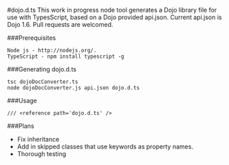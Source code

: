 #dojo.d.ts
This work in progress node tool generates a Dojo library file for use with TypesScript, based on a Dojo provided api.json. Current api.json is Dojo 1.6. Pull requests are welcomed. 

###Prerequisites
```
Node js - http://nodejs.org/. 
TypeScript - npm install typescript -g
```

###Generating dojo.d.ts
``` 
tsc dojoDocConverter.ts
node dojoDocConverter.js api.json dojo.d.ts
```

###Usage
```
/// <reference path='dojo.d.ts' />
```

###Plans
*   Fix inheritance
*   Add in skipped classes that use keywords as property names.
*   Thorough testing